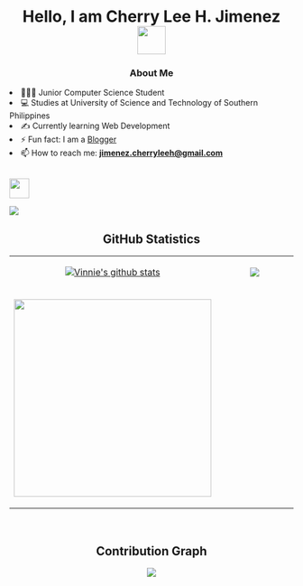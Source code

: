 <!--Banner
![Vinnie's Banner Image](./banner.png)
-->

<!--Start Intro-->  
<h1 align="center">Hello, I am Cherry Lee H. Jimenez <img src="https://github.com/Anmol-Baranwal/Cool-GIFs-For-GitHub/assets/74038190/e4f28204-ea88-4364-a321-8330c3fbde6a" width="50""></h1>
<h3 align="center"> About Me </h3
                               
- 👩🏻‍💻 Junior Computer Science Student<br>
- 💻 Studies at University of Science and Technology of Southern Philippines<br>
- ✍ Currently learning Web Development<br>
- ⚡ Fun fact: I am a [Blogger](https://www.facebook.com/wanderbrewjournal)<br>
- 📫 How to reach me: **jimenez.cherryleeh@gmail.com** <br>

<!--Skills--> 
<br><code><img height="35" src="https://skillicons.dev/icons?i=html,css,js,py"></code>

<!--Profile views--> 
[![](https://visitcount.itsvg.in/api?id=cheaneatine&icon=9&color=10)](https://visitcount.itsvg.in)

<!--Github stats Table--> 
<h2 align="center"> GitHub Statistics </h2>
<table width="100%">
  <tr>
    <td width="50%">
      <p align="center">
        <a href="https://github.com/anuraghazra/github-readme-stats">
          <img align="center" src="https://github-readme-stats.vercel.app/api?username=cheaneatine&theme=rose&hide_border=false&include_all_commits=false&count_private=false" alt="Vinnie's github stats" />
        </a>
      </p>
    </td>
    <td width="50%">
      <p align="center">
        <a href="https://github.com/anuraghazra/github-readme-stats">
          <img align="center" src="https://github-readme-streak-stats.herokuapp.com/?user=cheaneatine&theme=rose&hide_border=false" />
        </a>
      </p>
    </td>
  </tr>
  <tr>
    <td width="50%">
      <p align="center">
        <a href="https://github.com/anuraghazra/github-readme-stats">
          <img align="center" width="350" src="https://github-readme-stats.vercel.app/api/top-langs/?username=cheaneatine&layout=compact&theme=rose&hide_border=false" />
        </a>
      </p>
    </td>
  </tr>
</table>
<br />

<!--Contribution Graph-->
<h2 align="center"> Contribution Graph </h2>
<div align="center">
    <img src="https://github-readme-activity-graph.vercel.app/graph?username=cheaneatine&theme=rose&hide_border=false" border-radius="15">
</div>
